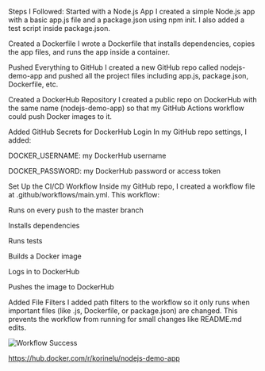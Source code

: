 Steps I Followed:
Started with a Node.js App
I created a simple Node.js app with a basic app.js file and a package.json using npm init. I also added a test script inside package.json.

Created a Dockerfile
I wrote a Dockerfile that installs dependencies, copies the app files, and runs the app inside a container.

Pushed Everything to GitHub
I created a new GitHub repo called nodejs-demo-app and pushed all the project files including app.js, package.json, Dockerfile, etc.

Created a DockerHub Repository
I created a public repo on DockerHub with the same name (nodejs-demo-app) so that my GitHub Actions workflow could push Docker images to it.

Added GitHub Secrets for DockerHub Login
In my GitHub repo settings, I added:

DOCKER_USERNAME: my DockerHub username

DOCKER_PASSWORD: my DockerHub password or access token

Set Up the CI/CD Workflow
Inside my GitHub repo, I created a workflow file at .github/workflows/main.yml. This workflow:

Runs on every push to the master branch

Installs dependencies

Runs tests

Builds a Docker image

Logs in to DockerHub

Pushes the image to DockerHub

Added File Filters
I added path filters to the workflow so it only runs when important files (like .js, Dockerfile, or package.json) are changed. This prevents the workflow from running for small changes like README.md edits.


![Workflow Success](assets/workflow-success.png)

https://hub.docker.com/r/korinelu/nodejs-demo-app
